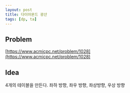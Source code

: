 ```yaml
---
layout: post
title: 다이아몬드 광산
tags: [dp, ta]
---
```

## Problem

[https://www.acmicpc.net/problem/1028](https://www.acmicpc.net/problem/1028)

## Idea

4개의 테이블을 만든다. 좌하 방향, 좌우 방향, 좌상방향, 우상 방향






